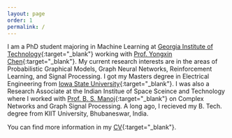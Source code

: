 ```yaml
---
layout: page
order: 1
permalink: /
---
```


I am a PhD student majoring in Machine Learning at [Georgia Institute of Technology](https://ml.gatech.edu/){:target="_blank"} working with [Prof. Yongxin Chen](https://yongxin.ae.gatech.edu/){:target="_blank"}. My current research interests are in the areas of Probabilistic Graphical Models, Graph Neural Networks, Reinforcement Learning, and Signal Processing. I got my Masters degree in Electrical Engineering from  [Iowa State University](http://www.iastate.edu/){:target="_blank"}. I was also a Research Associate at the Indian Institue of Space Sceince and Technology where I worked with [Prof. B. S. Manoj](https://www.iist.ac.in/avionics/bsmanoj){:target="_blank"} on Complex Networks and Graph Signal Processing. A long ago, I recieved my B. Tech. degree from KIIT University, Bhubaneswar, India. 

You can find more information in my [CV](./rahul_cv.pdf){:target="_blank"}.



